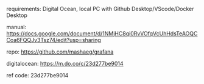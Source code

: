 requirements:  Digital Ocean, local PC with Github Desktop/VScode/Docker Desktop

manual:
https://docs.google.com/document/d/1NMjHC8qi0RvVOfqVcUhHdsTeAOQCCoa6FQQJv3Tsz74/edit?usp=sharing

repo:
https://github.com/mashaeg/grafana

digitalocean:
https://m.do.co/c/23d277be9014

ref code: 23d277be9014
